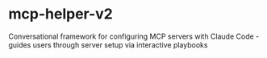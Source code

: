 # mcp-helper-v2
Conversational framework for configuring MCP servers with Claude Code - guides users through server setup via interactive playbooks
